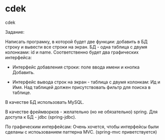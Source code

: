 # cdek
cdek

Задание:

Написать програмку, в которой будет две функции: добавить в БД строку и
вывести все строки на экран. БД - одна таблица с двумя колонками: id и
name. Соответственно будет два графических интерфейса:

- Интерфейс добавления строки: поле ввода имени и кнопка Добавить.

- Интерфейс вывода строк на экран - таблица с двумя колонкам: Ид и Имя. Над таблицей должен присутствовать фильтр для поиска в таблице.

В качестве БД использовать MySQL.

В качестве фреймворков - желательно (но не обязательно) spring. Для доступа
к БД - jdbc (spring-jdbc).

По графическим интерфейсам: Очень хочется, чтобы интерфейсы были сделаны с испоьзованием паттерна MVC. (spring-mvc приветствуется)

